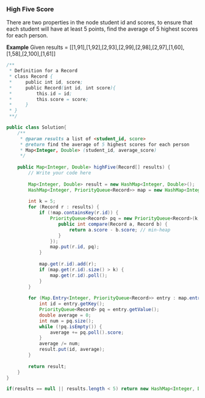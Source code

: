 ### High Five Score

There are two properties in the node student id and scores, to ensure that each student will have at least 5 points, find the average of 5 highest scores for each person.

**Example**
Given results = [[1,91],[1,92],[2,93],[2,99],[2,98],[2,97],[1,60],[1,58],[2,100],[1,61]]



~~~java
/**
 * Definition for a Record
 * class Record {
 *     public int id, score;
 *     public Record(int id, int score){
 *         this.id = id;
 *         this.score = score;
 *     }
 * }
 **/

public class Solution{
    /**
     * @param results a list of <student_id, score>
     * @return find the average of 5 highest scores for each person
     * Map<Integer, Double> (student_id, average_score)
     */
     
    public Map<Integer, Double> highFive(Record[] results) {
        // Write your code here
        
        Map<Integer, Double> result = new HashMap<Integer, Double>();
        HashMap<Integer, PriorityQueue<Record>> map = new HashMap<Integer, PriorityQueue<Record>>();
        
        int k = 5;
        for (Record r : results) {
            if (!map.containsKey(r.id)) {
                PriorityQueue<Record> pq = new PriorityQueue<Record>(k, new Comparator<Record>() {
                   public int compare(Record a, Record b) {
                       return a.score - b.score; // min-heap
                   } 
                });
                map.put(r.id, pq);
            }
            
            map.get(r.id).add(r);
            if (map.get(r.id).size() > k) {
                map.get(r.id).poll();
            }
        }
        
        for (Map.Entry<Integer, PriorityQueue<Record>> entry : map.entrySet()) {
            int id = entry.getKey();
            PriorityQueue<Record> pq = entry.getValue();
            double average = 0;
            int num = pq.size();
            while (!pq.isEmpty()) {
                average += pq.poll().score;
            }
            average /= num;
            result.put(id, average);
        }
        
        return result;
    }
}
~~~

~~~java
if(results == null || results.length < 5) return new HashMap<Integer, Double>();
~~~

